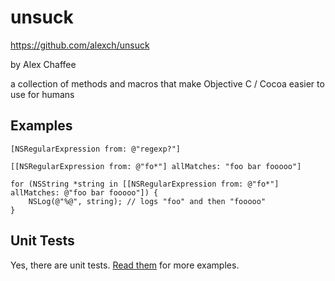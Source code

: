 # unsuck

<https://github.com/alexch/unsuck>

by Alex Chaffee

a collection of methods and macros that make Objective C / Cocoa easier to use for humans

## Examples

    [NSRegularExpression from: @"regexp?"]

    [[NSRegularExpression from: @"fo*"] allMatches: "foo bar fooooo"]

    for (NSString *string in [[NSRegularExpression from: @"fo*"] allMatches: @"foo bar fooooo"]) {
        NSLog(@"%@", string); // logs "foo" and then "fooooo"
    }

## Unit Tests

Yes, there are unit tests. [Read them](unsuckTests/) for more examples.

